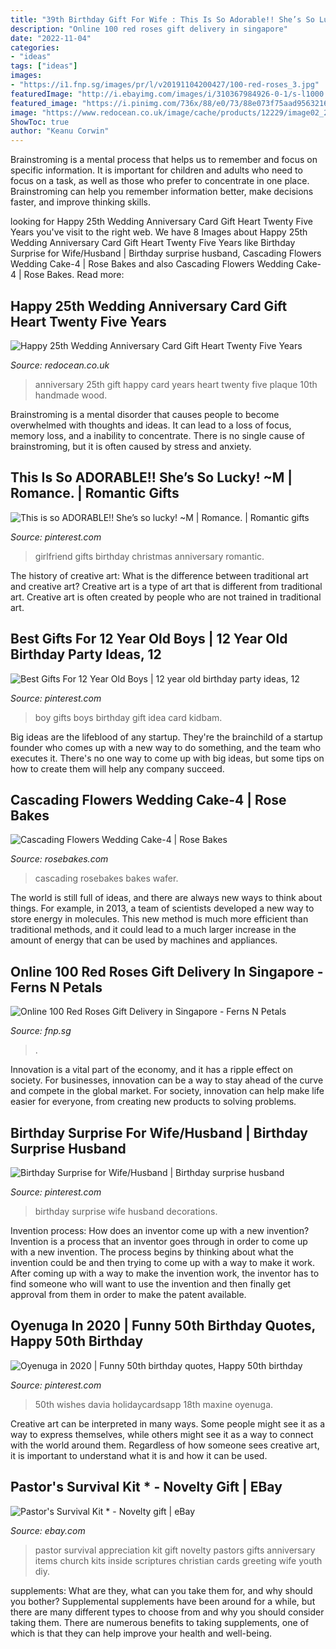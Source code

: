 ```yaml
---
title: "39th Birthday Gift For Wife : This Is So Adorable!! She’s So Lucky! ~m"
description: "Online 100 red roses gift delivery in singapore"
date: "2022-11-04"
categories:
- "ideas"
tags: ["ideas"]
images:
- "https://i1.fnp.sg/images/pr/l/v20191104200427/100-red-roses_3.jpg"
featuredImage: "http://i.ebayimg.com/images/i/310367984926-0-1/s-l1000.jpg"
featured_image: "https://i.pinimg.com/736x/88/e0/73/88e073f75aad9563216a239c77692c63.jpg"
image: "https://www.redocean.co.uk/image/cache/products/12229/image02_2000-1500x1500.jpg"
ShowToc: true
author: "Keanu Corwin"
---
```



Brainstroming is a mental process that helps us to remember and focus on specific information. It is important for children and adults who need to focus on a task, as well as those who prefer to concentrate in one place. Brainstroming can help you remember information better, make decisions faster, and improve thinking skills.

	

		
looking for Happy 25th Wedding Anniversary Card Gift Heart Twenty Five Years you've visit to the right web. We have 8 Images about Happy 25th Wedding Anniversary Card Gift Heart Twenty Five Years like Birthday Surprise for Wife/Husband | Birthday surprise husband, Cascading Flowers Wedding Cake-4 | Rose Bakes and also Cascading Flowers Wedding Cake-4 | Rose Bakes. Read more:
		
    
## Happy 25th Wedding Anniversary Card Gift Heart Twenty Five Years

<img loading=lazy src="https://www.redocean.co.uk/image/cache/products/12229/image02_2000-1500x1500.jpg" onerror="this.onerror=null;this.src='https://tse4.mm.bing.net/th?id=OIP.z8VR6nGDXl9ewSbkWuWhqAHaHa&amp;pid=15.1';" alt="Happy 25th Wedding Anniversary Card Gift Heart Twenty Five Years">

_Source: redocean.co.uk_

>anniversary 25th gift happy card years heart twenty five plaque 10th handmade wood. 

	

Brainstroming is a mental disorder that causes people to become overwhelmed with thoughts and ideas. It can lead to a loss of focus, memory loss, and a inability to concentrate. There is no single cause of brainstroming, but it is often caused by stress and anxiety.

    
## This Is So ADORABLE!! She’s So Lucky! ~M | Romance. | Romantic Gifts

<img loading=lazy src="https://i.pinimg.com/736x/e0/10/f8/e010f8d9d0304f36231410f4596d2b04--girlfriend-birthday-gifts--year-anniversary-for-girlfriend.jpg?b=t" onerror="this.onerror=null;this.src='https://tse4.mm.bing.net/th?id=OIP.rCJpshWaoOocKS2rRTk8mAHaNL&amp;pid=15.1';" alt="This is so ADORABLE!! She’s so lucky! ~M | Romance. | Romantic gifts">

_Source: pinterest.com_

>girlfriend gifts birthday christmas anniversary romantic. 

	

The history of creative art: What is the difference between traditional art and creative art?
Creative art is a type of art that is different from traditional art. Creative art is often created by people who are not trained in traditional art.

    
## Best Gifts For 12 Year Old Boys | 12 Year Old Birthday Party Ideas, 12

<img loading=lazy src="https://i.pinimg.com/736x/88/e0/73/88e073f75aad9563216a239c77692c63.jpg" onerror="this.onerror=null;this.src='https://tse1.mm.bing.net/th?id=OIP.6ZilwuNg5Z3I5ddISMPlmgHaPG&amp;pid=15.1';" alt="Best Gifts For 12 Year Old Boys | 12 year old birthday party ideas, 12">

_Source: pinterest.com_

>boy gifts boys birthday gift idea card kidbam. 

	

Big ideas are the lifeblood of any startup. They're the brainchild of a startup founder who comes up with a new way to do something, and the team who executes it. There's no one way to come up with big ideas, but some tips on how to create them will help any company succeed.

    
## Cascading Flowers Wedding Cake-4 | Rose Bakes

<img loading=lazy src="https://rosebakes.com/wp-content/uploads/2016/01/Cascading-Flowers-Wedding-Cake-4.jpg" onerror="this.onerror=null;this.src='https://tse3.mm.bing.net/th?id=OIP.Qtd46kupm-9y_aLkiLhnDAHaKW&amp;pid=15.1';" alt="Cascading Flowers Wedding Cake-4 | Rose Bakes">

_Source: rosebakes.com_

>cascading rosebakes bakes wafer. 

	

The world is still full of ideas, and there are always new ways to think about things. For example, in 2013, a team of scientists developed a new way to store energy in molecules. This new method is much more efficient than traditional methods, and it could lead to a much larger increase in the amount of energy that can be used by machines and appliances.

    
## Online 100 Red Roses Gift Delivery In Singapore - Ferns N Petals

<img loading=lazy src="https://i1.fnp.sg/images/pr/l/v20191104200427/100-red-roses_3.jpg" onerror="this.onerror=null;this.src='https://tse4.mm.bing.net/th?id=OIP.f710pD_1c-597RuVRSQ_GwAAAA&amp;pid=15.1';" alt="Online 100 Red Roses Gift Delivery in Singapore - Ferns N Petals">

_Source: fnp.sg_

>. 

	

Innovation is a vital part of the economy, and it has a ripple effect on society. For businesses, innovation can be a way to stay ahead of the curve and compete in the global market. For society, innovation can help make life easier for everyone, from creating new products to solving problems.

    
## Birthday Surprise For Wife/Husband | Birthday Surprise Husband

<img loading=lazy src="https://i.pinimg.com/736x/bd/28/f5/bd28f595a22c0e81686b54e74b2022a9.jpg" onerror="this.onerror=null;this.src='https://tse2.mm.bing.net/th?id=OIP.Yl-5TXeW9NE3_vHg5gw0ugHaJ3&amp;pid=15.1';" alt="Birthday Surprise for Wife/Husband | Birthday surprise husband">

_Source: pinterest.com_

>birthday surprise wife husband decorations. 

	

Invention process: How does an inventor come up with a new invention?
Invention is a process that an inventor goes through in order to come up with a new invention. The process begins by thinking about what the invention could be and then trying to come up with a way to make it work. After coming up with a way to make the invention work, the inventor has to find someone who will want to use the invention and then finally get approval from them in order to make the patent available.

    
## Oyenuga In 2020 | Funny 50th Birthday Quotes, Happy 50th Birthday

<img loading=lazy src="https://i.pinimg.com/736x/21/b2/ef/21b2efe30194cb68e9c59b9fcb3047e8.jpg" onerror="this.onerror=null;this.src='https://tse2.mm.bing.net/th?id=OIP.CLG9NmraA7BYcH_1cGFoygAAAA&amp;pid=15.1';" alt="Oyenuga in 2020 | Funny 50th birthday quotes, Happy 50th birthday">

_Source: pinterest.com_

>50th wishes davia holidaycardsapp 18th maxine oyenuga. 

	

Creative art can be interpreted in many ways. Some people might see it as a way to express themselves, while others might see it as a way to connect with the world around them. Regardless of how someone sees creative art, it is important to understand what it is and how it can be used.

    
## Pastor&#039;s Survival Kit * - Novelty Gift | EBay

<img loading=lazy src="http://i.ebayimg.com/images/i/310367984926-0-1/s-l1000.jpg" onerror="this.onerror=null;this.src='https://tse3.mm.bing.net/th?id=OIP.-HAk8sSUoEO2X1wwSLPHkAHaLp&amp;pid=15.1';" alt="Pastor&#039;s Survival Kit * - Novelty gift | eBay">

_Source: ebay.com_

>pastor survival appreciation kit gift novelty pastors gifts anniversary items church kits inside scriptures christian cards greeting wife youth diy. 

	

supplements: What are they, what can you take them for, and why should you bother?
Supplemental supplements have been around for a while, but there are many different types to choose from and why you should consider taking them. There are numerous benefits to taking supplements, one of which is that they can help improve your health and well-being.

